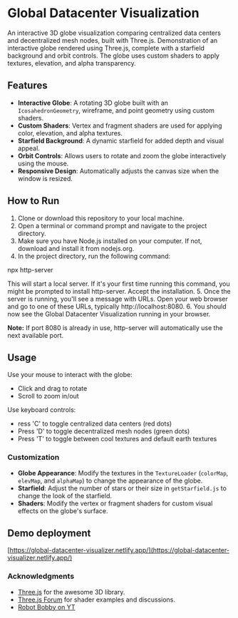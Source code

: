 # Global Datacenter Visualization

An interactive 3D globe visualization comparing centralized data centers and decentralized mesh nodes, built with Three.js. Demonstration of an interactive globe rendered using Three.js, complete with a starfield background and orbit controls. The globe uses custom shaders to apply textures, elevation, and alpha transparency.

## Features

- **Interactive Globe**: A rotating 3D globe built with an `IcosahedronGeometry`, wireframe, and point geometry using custom shaders.
- **Custom Shaders**: Vertex and fragment shaders are used for applying color, elevation, and alpha textures.
- **Starfield Background**: A dynamic starfield for added depth and visual appeal.
- **Orbit Controls**: Allows users to rotate and zoom the globe interactively using the mouse.
- **Responsive Design**: Automatically adjusts the canvas size when the window is resized.

## How to Run

1. Clone or download this repository to your local machine.
2. Open a terminal or command prompt and navigate to the project directory.
3. Make sure you have Node.js installed on your computer. If not, download and install it from nodejs.org.
4. In the project directory, run the following command:

npx http-server

This will start a local server. If it's your first time running this command, you might be prompted to install http-server. Accept the installation.
5. Once the server is running, you'll see a message with URLs. Open your web browser and go to one of these URLs, typically http://localhost:8080.
6. You should now see the Global Datacenter Visualization running in your browser.

**Note:** If port 8080 is already in use, http-server will automatically use the next available port.

## Usage

Use your mouse to interact with the globe:

- Click and drag to rotate
- Scroll to zoom in/out

Use keyboard controls:

- ress 'C' to toggle centralized data centers (red dots)
- Press 'D' to toggle decentralized mesh nodes (green dots)
- Press 'T' to toggle between cool textures and default earth textures

### Customization

- **Globe Appearance**: Modify the textures in the `TextureLoader` (`colorMap`, `elevMap`, and `alphaMap`) to change the appearance of the globe.
- **Starfield**: Adjust the number of stars or their size in `getStarfield.js` to change the look of the starfield.
- **Shaders**: Modify the vertex or fragment shaders for custom visual effects on the globe's surface.

## Demo deployment

[https://global-datacenter-visualizer.netlify.app/](https://global-datacenter-visualizer.netlify.app/)

### Acknowledgments

- [Three.js](https://threejs.org/) for the awesome 3D library.
- [Three.js Forum](https://discourse.threejs.org/) for shader examples and discussions.
- [Robot Bobby on YT](https://youtu.be/tBSzJstOGnM)
